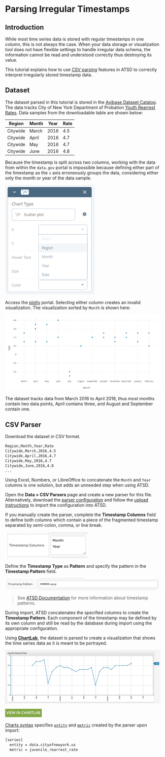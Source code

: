 # Parsing Irregular Timestamps

## Introduction

While most time series data is stored with regular timestamps in one column, this is not always the case. When your data storage or visualization tool does not have flexible settings to handle irregular data schema, the information cannot be read and understood correctly thus destroying its value.

This tutorial explains how to use [CSV parsing](https://axibase.com/docs/atsd/parsers/csv/) features in ATSD to correctly interpret irregularly stored timestamp data.

## Dataset

The dataset parsed in this tutorial is stored in the [Axibase Dataset Catalog](https://axibase.com/datasets/). The data tracks City of New York Department of Probation [Youth Rearrest Rates](https://catalog.data.gov/dataset/juvenile-rearrest-rate-monthly-average). Data samples from the downloadable table are shown below:

Region | Month | Year | Rate
--|--|--|--
Citywide | March | 2016 | 4.5
Citywide | April | 2016 | 4.7
Citywide | May | 2016| 4.7
Citywide | June | 2016 | 4.8

Because the timestamp is split across two columns, working with the data from within the `data.gov` portal is impossible because defining either part of the timestamp as the `x` axis erroneously groups the data, considering either only the month or year of the data sample.

![](./images/plotly-axis.png)

Access the [plotly](https://plot.ly/external/?url=https://data.cityofnewyork.us/api/views/c87b-2j3i/rows.csv?accessType=DOWNLOAD) portal. Selecting either column creates an invalid visualization. The visualization sorted by `Month` is shown here:

![](./images/plotly-visualization.png)

The dataset tracks data from March 2016 to April 2018, thus most months contain two data points, April contains three, and August and September contain one.

## CSV Parser

Download the dataset in CSV format.

```csv
Region,Month,Year,Rate
Citywide,March,2016,4.5
Citywide,April,2016,4.7
Citywide,May,2016,4.7
Citywide,June,2016,4.8
...
```

Using Excel, Numbers, or LibreOffice to concatenate the `Month` and `Year` columns is one solution, but adds an unneeded step when using ATSD.

Open the **Data > CSV Parsers** page and create a new parser for this file. Alternatively, download the [parser configuration](./resources/irregular-timestamp-parser.xml) and follow the [upload instructions](../shared/import-csv-parser.md) to import the configuration into ATSD.

If you manually create the parser, complete the **Timestamp Columns** field to define both columns which contain a piece of the fragmented timestamp separated by semi-colon, comma, or line break.

![](./images/timestamp-column.png)

Define the **Timestamp Type** as **Pattern** and specify the pattern in the **Timestamp Pattern** field.

![](./images/timestamp-pattern.png)

> See [ATSD Documentation](https://axibase.com/docs/atsd/shared/time-pattern.html) for more information about timestamp patterns.

During import, ATSD concatenates the specified columns to create the **Timestamp Pattern**. Each component of the timestamp may be defined by its own column and still be read by the database during import using the appropriate configuration.

Using [**ChartLab**](../shared/chartlab.md), the dataset is parsed to create a visualization that shows the time series data as it is meant to be portrayed.

![](./images/juvenille-rearrest-rate.png)

[![](../../research/images/new-button.png)](https://apps.axibase.com/chartlab/b560456e)

[Charts syntax](https://axibase.com/docs/charts/) specifies [`entity`](https://axibase.com/docs/charts/widgets/alert-table/#entity) and [`metric`](https://axibase.com/docs/charts/widgets/alert-table/#metric) created by the parser upon import:

```ls
[series]
  entity = data.cityofnewyork.us
  metric = juvenile_rearrest_rate
```